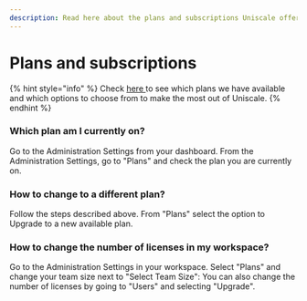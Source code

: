 ```yaml
---
description: Read here about the plans and subscriptions Uniscale offer
---
```


# Plans and subscriptions

{% hint style="info" %}
Check [here ](https://www.uniscale.com/pricing)to see which plans we have available and which options to choose from to make the most out of Uniscale.
{% endhint %}

### Which plan am I currently on?

Go to the Administration Settings from your dashboard. From the Administration Settings, go to "Plans" and check the plan you are currently on.

### How to change to a different plan?

Follow the steps described above. From "Plans" select the option to Upgrade to a new available plan.

### How to change the number of licenses in my workspace?

Go to the Administration Settings in your workspace. Select "Plans" and change your team size next to "Select Team Size": You can also change the number of licenses by going to "Users" and selecting "Upgrade".

